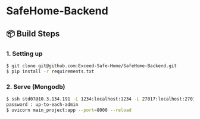 # SafeHome-Backend

## 📦 Build Steps

### 1. Setting up

```bash
$ git clone git@github.com:Exceed-Safe-Home/SafeHome-Backend.git
$ pip install -r requirements.txt
```

### 2. Serve (Mongodb)

```bash
$ ssh std07@10.3.134.191 -L 1234:localhost:1234 -L 27017:localhost:27017
password : up-to-each-admin
$ uvicorn main_project:app --port=8000 --reload
```